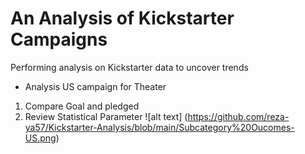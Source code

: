 # An Analysis of Kickstarter Campaigns
Performing analysis on Kickstarter data to uncover trends
* Analysis US campaign for Theater
1. Compare Goal and pledged 
2. Review Statistical Parameter
![alt text] (<https://github.com/reza-ya57/Kickstarter-Analysis/blob/main/Subcategory%20Oucomes-US.png>)
